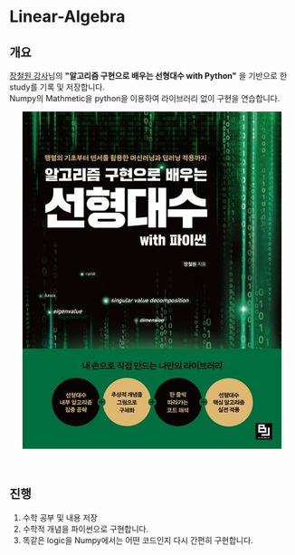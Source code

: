 # Linear-Algebra

## 개요

[장철원 강사](https://github.com/losskatsu)님의 **"알고리즘 구현으로 배우는 선형대수 with Python"** 을 기반으로 한 study를 기록 및 저장합니다.  
Numpy의 Mathmetic을 python을 이용하여 라이브러리 없이 구현을 연습합니다.
<br>

<!-- 이미지 여기에 -->
<p align="center">
 <img src = "./src/image.jpg">
</p>

<br>

## 진행
1. 수학 공부 및 내용 저장
2. 수학적 개념을 파이썬으로 구현합니다.
3. 똑같은 logic을 Numpy에서는 어떤 코드인지 다시 간편히 구현합니다.
